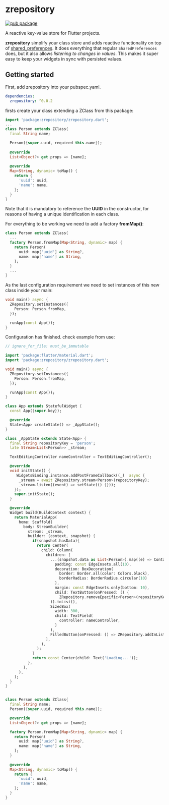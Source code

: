 # zrepository

[![pub package](https://img.shields.io/pub/v/zrepository.svg)](https://pub.dartlang.org/packages/zrepository)

A reactive key-value store for Flutter projects.

**zrepository** simplify your class store and adds reactive functionality on top of [shared_preferences](https://pub.dartlang.org/packages/shared_preferences). It does everything that regular `SharedPreferences` does, but it also allows _listening to changes in values_. This makes it super easy to keep your widgets in sync with persisted values.

## Getting started

First, add zrepository into your pubspec.yaml.

```yaml
dependencies:
  zrepository: ^0.0.2
```

firsts create your class extending a ZClass from this package:


```dart
import 'package:zrepository/zrepository.dart';
...
class Person extends ZClass{
  final String name;

  Person({super.uuid, required this.name});
  
  @override
  List<Object?> get props => [name];
  
  @override
  Map<String, dynamic> toMap() {
    return {
      'uuid': uuid,
      'name': name,
    };
  }
}
```

Note that it is mandatory to reference the **UUID** in the constructor, for reasons of having a unique identification in each class.

For everything to be working we need to add a factory **fromMap()**:

```dart
class Person extends ZClass{
  ...
  factory Person.fromMap(Map<String, dynamic> map) {
    return Person(
      uuid: map['uuid'] as String?,
      name: map['name'] as String,
    );
  }
  ...
}
```

As the last configuration requirement we need to set instances of this new class inside your main:


```dart
void main() async {
  ZRepository.setInstances({
    Person: Person.fromMap,
  });

  runApp(const App());
}
```

Configuration has finished.
check example from use:

```dart
// ignore_for_file: must_be_immutable

import 'package:flutter/material.dart';
import 'package:zrepository/zrepository.dart';

void main() async {
  ZRepository.setInstances({
    Person: Person.fromMap,
  });

  runApp(const App());
}

class App extends StatefulWidget {
  const App({super.key});

  @override
  State<App> createState() => _AppState();
}

class _AppState extends State<App> {
  final String repositoryKey = 'person';
  late Stream<List<Person>> _stream;

  TextEditingController nameController = TextEditingController();

  @override
  void initState() {
     WidgetsBinding.instance.addPostFrameCallback((_)  async {
      _stream = await ZRepository.stream<Person>(repositoryKey);
      _stream.listen((event) => setState(() {}));
    });
    super.initState();
  }

  @override
  Widget build(BuildContext context) {
    return MaterialApp(
      home: Scaffold(
        body: StreamBuilder(
          stream: _stream,
          builder: (context, snapshot) {
            if(snapshot.hasData){
              return Center(
                child: Column(
                  children: [
                    ...(snapshot.data as List<Person>).map((e) => Container(
                      padding: const EdgeInsets.all(10),
                      decoration: BoxDecoration(
                        border: Border.all(color: Colors.black),
                        borderRadius: BorderRadius.circular(10)
                      ),
                      margin: const EdgeInsets.only(bottom: 10),
                      child: TextButton(onPressed: () {
                        ZRepository.removeEpecific<Person>(repositoryKey, item: e);}, child: Text(e.name), ),
                    )).toList(),
                    SizedBox(
                      width: 300,
                      child: TextField(
                        controller: nameController,
                      )
                    ),
                    FilledButton(onPressed: () => ZRepository.addInList(key: repositoryKey, object: Person(name: nameController.text)), child: const Text('Add'))
                  ],
                ),
              );
            }
            return const Center(child: Text('Loading...'));
          },
        ),
      ),
    );
  }
}


class Person extends ZClass{
  final String name;
  Person({super.uuid, required this.name});

  @override
  List<Object?> get props => [name];

  factory Person.fromMap(Map<String, dynamic> map) {
    return Person(
      uuid: map['uuid'] as String?,
      name: map['name'] as String,
    );
  }
  
  @override
  Map<String, dynamic> toMap() {
    return {
      'uuid': uuid,
      'name': name,
    };
  }
}
```


